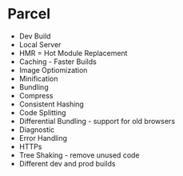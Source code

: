 # Parcel
- Dev Build
- Local Server
- HMR = Hot Module Replacement
- Caching - Faster Builds
- Image Optiomization
- Minification
- Bundling
- Compress
- Consistent Hashing
- Code Splitting
- Differential Bundling - support for old browsers
- Diagnostic
- Error Handling
- HTTPs
- Tree Shaking - remove unused code
- Different dev and prod builds